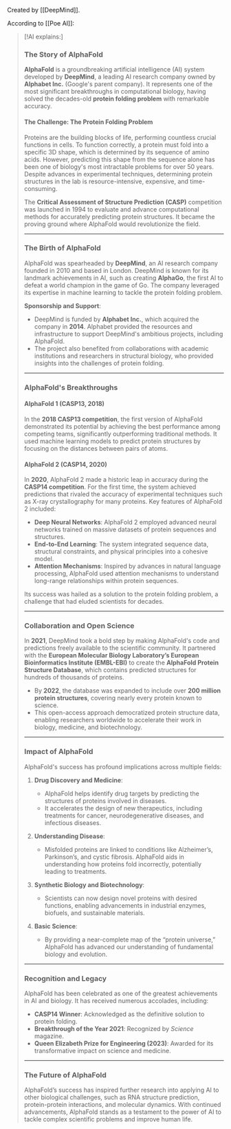 Created by [[DeepMind]].

According to [[Poe AI]]:
> [!AI explains:]
> ### The Story of AlphaFold
> 
> **AlphaFold** is a groundbreaking artificial intelligence (AI) system developed by **DeepMind**, a leading AI research company owned by **Alphabet Inc.** (Google's parent company). It represents one of the most significant breakthroughs in computational biology, having solved the decades-old **protein folding problem** with remarkable accuracy.
> 
> #### The Challenge: The Protein Folding Problem
> 
> Proteins are the building blocks of life, performing countless crucial functions in cells. To function correctly, a protein must fold into a specific 3D shape, which is determined by its sequence of amino acids. However, predicting this shape from the sequence alone has been one of biology's most intractable problems for over 50 years. Despite advances in experimental techniques, determining protein structures in the lab is resource-intensive, expensive, and time-consuming.
> 
> The **Critical Assessment of Structure Prediction (CASP)** competition was launched in 1994 to evaluate and advance computational methods for accurately predicting protein structures. It became the proving ground where AlphaFold would revolutionize the field.
> 
> ---
> 
> ### The Birth of AlphaFold
> 
> AlphaFold was spearheaded by **DeepMind**, an AI research company founded in 2010 and based in London. DeepMind is known for its landmark achievements in AI, such as creating **AlphaGo**, the first AI to defeat a world champion in the game of Go. The company leveraged its expertise in machine learning to tackle the protein folding problem.
> 
> **Sponsorship and Support**:
> 
> - DeepMind is funded by **Alphabet Inc.**, which acquired the company in **2014**. Alphabet provided the resources and infrastructure to support DeepMind's ambitious projects, including AlphaFold.
> - The project also benefited from collaborations with academic institutions and researchers in structural biology, who provided insights into the challenges of protein folding.
> 
> ---
> 
> ### AlphaFold's Breakthroughs
> 
> #### AlphaFold 1 (CASP13, 2018)
> 
> In the **2018 CASP13 competition**, the first version of AlphaFold demonstrated its potential by achieving the best performance among competing teams, significantly outperforming traditional methods. It used machine learning models to predict protein structures by focusing on the distances between pairs of atoms.
> 
> #### AlphaFold 2 (CASP14, 2020)
> 
> In **2020**, AlphaFold 2 made a historic leap in accuracy during the **CASP14 competition**. For the first time, the system achieved predictions that rivaled the accuracy of experimental techniques such as X-ray crystallography for many proteins. Key features of AlphaFold 2 included:
> 
> - **Deep Neural Networks**: AlphaFold 2 employed advanced neural networks trained on massive datasets of protein sequences and structures.
> - **End-to-End Learning**: The system integrated sequence data, structural constraints, and physical principles into a cohesive model.
> - **Attention Mechanisms**: Inspired by advances in natural language processing, AlphaFold used attention mechanisms to understand long-range relationships within protein sequences.
> 
> Its success was hailed as a solution to the protein folding problem, a challenge that had eluded scientists for decades.
> 
> ---
> 
> ### Collaboration and Open Science
> 
> In **2021**, DeepMind took a bold step by making AlphaFold's code and predictions freely available to the scientific community. It partnered with the **European Molecular Biology Laboratory’s European Bioinformatics Institute (EMBL-EBI)** to create the **AlphaFold Protein Structure Database**, which contains predicted structures for hundreds of thousands of proteins.
> 
> - By **2022**, the database was expanded to include over **200 million protein structures**, covering nearly every protein known to science.
> - This open-access approach democratized protein structure data, enabling researchers worldwide to accelerate their work in biology, medicine, and biotechnology.
> 
> ---
> 
> ### Impact of AlphaFold
> 
> AlphaFold's success has profound implications across multiple fields:
> 
> 1. **Drug Discovery and Medicine**:
>     
>     - AlphaFold helps identify drug targets by predicting the structures of proteins involved in diseases.
>     - It accelerates the design of new therapeutics, including treatments for cancer, neurodegenerative diseases, and infectious diseases.
> 2. **Understanding Disease**:
>     
>     - Misfolded proteins are linked to conditions like Alzheimer’s, Parkinson’s, and cystic fibrosis. AlphaFold aids in understanding how proteins fold incorrectly, potentially leading to treatments.
> 3. **Synthetic Biology and Biotechnology**:
>     
>     - Scientists can now design novel proteins with desired functions, enabling advancements in industrial enzymes, biofuels, and sustainable materials.
> 4. **Basic Science**:
>     
>     - By providing a near-complete map of the “protein universe,” AlphaFold has advanced our understanding of fundamental biology and evolution.
> 
> ---
> 
> ### Recognition and Legacy
> 
> AlphaFold has been celebrated as one of the greatest achievements in AI and biology. It has received numerous accolades, including:
> 
> - **CASP14 Winner**: Acknowledged as the definitive solution to protein folding.
> - **Breakthrough of the Year 2021**: Recognized by _Science_ magazine.
> - **Queen Elizabeth Prize for Engineering (2023)**: Awarded for its transformative impact on science and medicine.
> 
> ---
> 
> ### The Future of AlphaFold
> 
> AlphaFold’s success has inspired further research into applying AI to other biological challenges, such as RNA structure prediction, protein-protein interactions, and molecular dynamics. With continued advancements, AlphaFold stands as a testament to the power of AI to tackle complex scientific problems and improve human life.